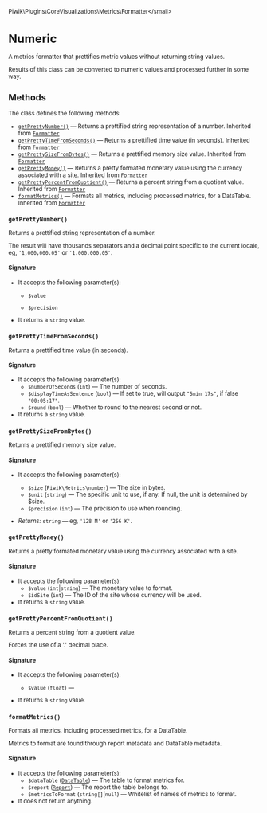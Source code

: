 <small>Piwik\Plugins\CoreVisualizations\Metrics\Formatter\</small>

Numeric
=======

A metrics formatter that prettifies metric values without returning string values.

Results of this class can be converted to numeric values and processed further in
some way.

Methods
-------

The class defines the following methods:

- [`getPrettyNumber()`](#getprettynumber) &mdash; Returns a prettified string representation of a number. Inherited from [`Formatter`](../../../../../Piwik/Metrics/Formatter.md)
- [`getPrettyTimeFromSeconds()`](#getprettytimefromseconds) &mdash; Returns a prettified time value (in seconds). Inherited from [`Formatter`](../../../../../Piwik/Metrics/Formatter.md)
- [`getPrettySizeFromBytes()`](#getprettysizefrombytes) &mdash; Returns a prettified memory size value. Inherited from [`Formatter`](../../../../../Piwik/Metrics/Formatter.md)
- [`getPrettyMoney()`](#getprettymoney) &mdash; Returns a pretty formated monetary value using the currency associated with a site. Inherited from [`Formatter`](../../../../../Piwik/Metrics/Formatter.md)
- [`getPrettyPercentFromQuotient()`](#getprettypercentfromquotient) &mdash; Returns a percent string from a quotient value. Inherited from [`Formatter`](../../../../../Piwik/Metrics/Formatter.md)
- [`formatMetrics()`](#formatmetrics) &mdash; Formats all metrics, including processed metrics, for a DataTable. Inherited from [`Formatter`](../../../../../Piwik/Metrics/Formatter.md)

<a name="getprettynumber" id="getprettynumber"></a>
<a name="getPrettyNumber" id="getPrettyNumber"></a>
### `getPrettyNumber()`

Returns a prettified string representation of a number.

The result will have
thousands separators and a decimal point specific to the current locale, eg,
`'1,000,000.05'` or `'1.000.000,05'`.

#### Signature

-  It accepts the following parameter(s):
    - `$value`
      
    - `$precision`
      
- It returns a `string` value.

<a name="getprettytimefromseconds" id="getprettytimefromseconds"></a>
<a name="getPrettyTimeFromSeconds" id="getPrettyTimeFromSeconds"></a>
### `getPrettyTimeFromSeconds()`

Returns a prettified time value (in seconds).

#### Signature

-  It accepts the following parameter(s):
    - `$numberOfSeconds` (`int`) &mdash;
       The number of seconds.
    - `$displayTimeAsSentence` (`bool`) &mdash;
       If set to true, will output `"5min 17s"`, if false `"00:05:17"`.
    - `$round` (`bool`) &mdash;
       Whether to round to the nearest second or not.
- It returns a `string` value.

<a name="getprettysizefrombytes" id="getprettysizefrombytes"></a>
<a name="getPrettySizeFromBytes" id="getPrettySizeFromBytes"></a>
### `getPrettySizeFromBytes()`

Returns a prettified memory size value.

#### Signature

-  It accepts the following parameter(s):
    - `$size` (`Piwik\Metrics\number`) &mdash;
       The size in bytes.
    - `$unit` (`string`) &mdash;
       The specific unit to use, if any. If null, the unit is determined by $size.
    - `$precision` (`int`) &mdash;
       The precision to use when rounding.

- *Returns:*  `string` &mdash;
    eg, `'128 M'` or `'256 K'`.

<a name="getprettymoney" id="getprettymoney"></a>
<a name="getPrettyMoney" id="getPrettyMoney"></a>
### `getPrettyMoney()`

Returns a pretty formated monetary value using the currency associated with a site.

#### Signature

-  It accepts the following parameter(s):
    - `$value` (`int`|`string`) &mdash;
       The monetary value to format.
    - `$idSite` (`int`) &mdash;
       The ID of the site whose currency will be used.
- It returns a `string` value.

<a name="getprettypercentfromquotient" id="getprettypercentfromquotient"></a>
<a name="getPrettyPercentFromQuotient" id="getPrettyPercentFromQuotient"></a>
### `getPrettyPercentFromQuotient()`

Returns a percent string from a quotient value.

Forces the use of a '.'
decimal place.

#### Signature

-  It accepts the following parameter(s):
    - `$value` (`float`) &mdash;
      
- It returns a `string` value.

<a name="formatmetrics" id="formatmetrics"></a>
<a name="formatMetrics" id="formatMetrics"></a>
### `formatMetrics()`

Formats all metrics, including processed metrics, for a DataTable.

Metrics to format
are found through report metadata and DataTable metadata.

#### Signature

-  It accepts the following parameter(s):
    - `$dataTable` ([`DataTable`](../../../../../Piwik/DataTable.md)) &mdash;
       The table to format metrics for.
    - `$report` ([`Report`](../../../../../Piwik/Plugin/Report.md)) &mdash;
       The report the table belongs to.
    - `$metricsToFormat` (`string[]`|`null`) &mdash;
       Whitelist of names of metrics to format.
- It does not return anything.

